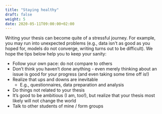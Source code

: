 ```yaml
---
title: "Staying healthy"
draft: false
weight: 5
date: 2020-05-11T09:00:00+02:00
---
```


Writing your thesis can become quite of a stressful journey. For example, you may run into unexpected problems (e.g., data isn't as good as you hoped for, models do not converge, writing turns out to be difficult). We hope the tips below help you to keep your sanity:

* Follow your own pace: do not compare to others
* Don’t think you haven’t done anything - even merely thinking about an issue is good for your progress (and even taking some time off is!)
* Realize that ups and downs are inevitable
  * E.g., questionnaires, data preparation and analysis
* Do things not related to your thesis
* It’s good to be ambitious (I am, too!), but realize that your thesis
  most likely will not change the world
* Talk to other students of mine / form groups
